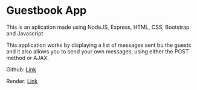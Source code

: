 # Guestbook App
This is an aplication made using NodeJS, Express, HTML, CSS, Bootstrap and Javascript

This application works by displaying a list of messages sent bu the guests and it also allows you to send your own messages, using either the POST method or AJAX.

Github: [Link](https://github.com/Ico-code/guestbook)

Render: [Link](https://guestbook-iqd4.onrender.com/)